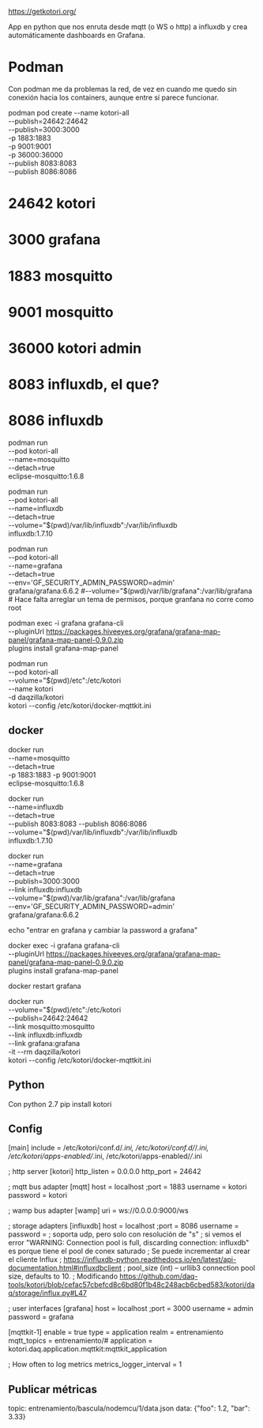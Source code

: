 https://getkotori.org/

App en python que nos enruta desde mqtt (o WS o http) a influxdb y crea automáticamente dashboards en Grafana.

# Podman
Con podman me da problemas la red, de vez en cuando me quedo sin conexión hacia los containers, aunque entre sí parece funcionar.

podman pod create --name kotori-all \
    --publish=24642:24642 \
    --publish=3000:3000 \
    -p 1883:1883 \
    -p 9001:9001 \
    -p 36000:36000 \
    --publish 8083:8083 \
    --publish 8086:8086
# 24642 kotori
# 3000 grafana
# 1883 mosquitto
# 9001 mosquitto
# 36000 kotori admin
# 8083 influxdb, el que?
# 8086 influxdb

podman run \
    --pod kotori-all \
    --name=mosquitto \
    --detach=true \
    eclipse-mosquitto:1.6.8

podman run \
    --pod kotori-all \
    --name=influxdb \
    --detach=true \
    --volume="$(pwd)/var/lib/influxdb":/var/lib/influxdb \
    influxdb:1.7.10

podman run \
    --pod kotori-all \
    --name=grafana \
    --detach=true \
    --env='GF_SECURITY_ADMIN_PASSWORD=admin' \
    grafana/grafana:6.6.2
    #--volume="$(pwd)/var/lib/grafana":/var/lib/grafana \
    # Hace falta arreglar un tema de permisos, porque granfana no corre como root

podman exec -i grafana grafana-cli \
    --pluginUrl https://packages.hiveeyes.org/grafana/grafana-map-panel/grafana-map-panel-0.9.0.zip \
    plugins install grafana-map-panel

podman run \
    --pod kotori-all \
    --volume="$(pwd)/etc":/etc/kotori \
    --name kotori \
    -d daqzilla/kotori \
    kotori --config /etc/kotori/docker-mqttkit.ini


## docker
docker run \
    --name=mosquitto \
    --detach=true \
    -p 1883:1883 -p 9001:9001 \
    eclipse-mosquitto:1.6.8

docker run \
    --name=influxdb \
    --detach=true \
    --publish 8083:8083 --publish 8086:8086 \
    --volume="$(pwd)/var/lib/influxdb":/var/lib/influxdb \
    influxdb:1.7.10

docker run \
    --name=grafana \
    --detach=true \
    --publish=3000:3000 \
    --link influxdb:influxdb \
    --volume="$(pwd)/var/lib/grafana":/var/lib/grafana \
    --env='GF_SECURITY_ADMIN_PASSWORD=admin' \
    grafana/grafana:6.6.2

echo "entrar en grafana y cambiar la password a grafana"

docker exec -i grafana grafana-cli \
    --pluginUrl https://packages.hiveeyes.org/grafana/grafana-map-panel/grafana-map-panel-0.9.0.zip \
    plugins install grafana-map-panel

docker restart grafana

docker run \
    --volume="$(pwd)/etc":/etc/kotori \
    --publish=24642:24642 \
    --link mosquitto:mosquitto \
    --link influxdb:influxdb \
    --link grafana:grafana \
    -it --rm daqzilla/kotori \
    kotori --config /etc/kotori/docker-mqttkit.ini


## Python
Con python 2.7
pip install kotori


## Config
[main]
include     = /etc/kotori/conf.d/*.ini, /etc/kotori/conf.d/*/*.ini,
              /etc/kotori/apps-enabled/*.ini, /etc/kotori/apps-enabled/*/*.ini

; http server
[kotori]
http_listen = 0.0.0.0
http_port   = 24642

; mqtt bus adapter
[mqtt]
host        = localhost
;port        = 1883
username    = kotori
password    = kotori

; wamp bus adapter
[wamp]
uri         = ws://0.0.0.0:9000/ws

; storage adapters
[influxdb]
host        = localhost
;port        = 8086
username    =
password    =
; soporta udp, pero solo con resolución de "s"
; si vemos el error "WARNING: Connection pool is full, discarding connection: influxdb" es porque tiene el pool de conex saturado
; Se puede incrementar al crear el cliente Influx
; https://influxdb-python.readthedocs.io/en/latest/api-documentation.html#influxdbclient
; pool_size (int) – urllib3 connection pool size, defaults to 10.
; Modificando https://github.com/daq-tools/kotori/blob/cefac57cbefcd8c6bd80f1b48c248acb6cbed583/kotori/daq/storage/influx.py#L47


; user interfaces
[grafana]
host        = localhost
;port        = 3000
username    = admin
password    = grafana


[mqttkit-1]
enable      = true
type        = application
realm       = entrenamiento
mqtt_topics = entrenamiento/#
application = kotori.daq.application.mqttkit:mqttkit_application

; How often to log metrics
metrics_logger_interval = 1


## Publicar métricas
topic: entrenamiento/bascula/nodemcu/1/data.json
data: {"foo": 1.2, "bar": 3.33}
